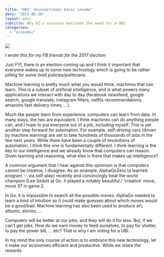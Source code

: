 ```yaml
---
title: "UBI: Unconditional basic income"
date: "2017-08-28"
layout: post
subtitle: Why AI's succeses motivate the need for a UBI 
categories: 
  - "economic"
---
```


![]({{site.baseurl}}/assets/ubi/{{page.coverImage}})

_I wrote this for my FB friends for the 2017 election_

Just FYI, there is an election coming up and I think it important that everyone wakes up to some new technology which is going to be rather jolting for some tired policies/politicians.

Machine learning is pretty much what you would think, machines that can learn. This is a subset of artificial intelligence, and is what powers many applications we interact with day to day (facebook newsfeed, google search, google translate, instagram filters, netflix recommendations, amazons fast delivery times, ...).

Much like people learn from experience, computers can learn from data. In many ways, the two are equivalent. I think machines can do anything people can, and I hope to put everyone out of a job, including myself. This is yet another step forward for automation. For example, self-driving cars (driven by machine learning) are set to take hundreds of thousands of jobs in the few next years. While there have been a couple of revolutions of automation, I think this one is fundamentally different. I think learning is the key to our intelligence and we already know that computers can reason. Given learning and reasoning, what else is there that makes up intelligence?

A common argument that I hear against this optimism is that computers cannot be creative, I disagree.
As an example, AlphaGoZero (a learned program -- via self-play) recently and convincingly beat the world champion (Lee Sedol) at Go. It played a notably beautiful / 'creative' move, move 37 in game 2. 

In Go, it is impossible to search all the possible moves. AlphaGo needed to learn a kind of intuition so it could make guesses about which moves would be a good/bad. Machine learning has also been used to produce art, albums, stories, ...

Computers will be better at our jobs, and they will do it for less. But, if we can't get jobs. How do we earn money to feed ourselves, to pay for shelter, to pay the power bill, ... etc? That is why I am voting for a UBI.

In my mind the only course of action is to embrace this new technology, let it make our economies efficient and productive. While we share the rewards.